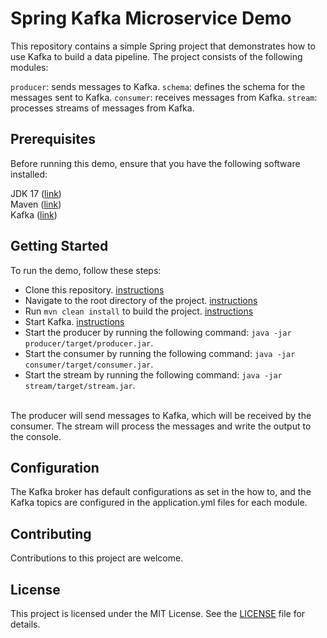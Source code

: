# Spring Kafka Microservice Demo

This repository contains a simple Spring project that demonstrates how to use Kafka to build a data pipeline. The project consists of the following modules:

`producer`: sends messages to Kafka.
`schema`: defines the schema for the messages sent to Kafka.
`consumer`: receives messages from Kafka.
`stream`: processes streams of messages from Kafka.

## Prerequisites
Before running this demo, ensure that you have the following software installed:

JDK 17 ([link](https://docs.oracle.com/en/java/javase/17/install/installation-jdk-microsoft-windows-platforms.html))  
Maven ([link](https://maven.apache.org/download.cgi))  
Kafka ([link](https://kafka.apache.org/quickstart))  

## Getting Started
To run the demo, follow these steps:

- Clone this repository. [instructions](https://www.perplexity.ai/search?q=how+to+clone+a+repository)  
- Navigate to the root directory of the project. [instructions](https://www.perplexity.ai/search?q=how+to+avigate+to+the+root+directory+of+the+project)   
- Run `mvn clean install` to build the project. [instructions](https://www.perplexity.ai/search?q=hot+to+mvn+clean+install+to+build+the+project)  
- Start Kafka. [instructions](https://www.perplexity.ai/search?q=how+to+start+a+local+kafka+cluster)
- Start the producer by running the following command: `java -jar producer/target/producer.jar`.
- Start the consumer by running the following command: `java -jar consumer/target/consumer.jar`.
- Start the stream by running the following command: `java -jar stream/target/stream.jar`.   

<br>
The producer will send messages to Kafka, which will be received by the consumer. The stream will process the messages and write the output to the console.

## Configuration

The Kafka broker has default configurations as set in the how to, and the Kafka topics are configured in the application.yml files for each module.

## Contributing
Contributions to this project are welcome.

## License
This project is licensed under the MIT License. See the [LICENSE](LICENSE.md) file for details.